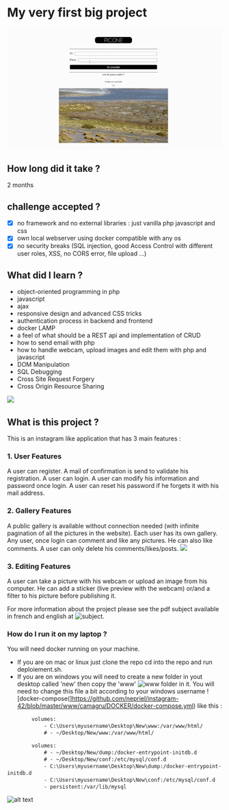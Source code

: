 # My very first big project
![](insta1.gif)
## How long did it take ?
2 months

## challenge accepted ?
- [x] no framework and no external libraries : just vanilla php javascript and css
- [x] own local webserver using docker compatible with any os
- [x] no security breaks (SQL injection,  good Access Control with different user roles, XSS, no CORS error, file upload ...)

## What did I learn ?
  * object-oriented programming in php
  * javascript
  * ajax
  * responsive design and advanced CSS tricks
  * authentication process in backend and frontend
  * docker LAMP
  * a feel of what should be a REST api and implementation of CRUD
  * how to send email with php
  * how to handle webcam, upload images and edit them with php and javascript
  * DOM Manipulation
  * SQL Debugging
  * Cross Site Request Forgery
  * Cross Origin Resource Sharing


![](insta2.gif)

## What is this project ?
This is an instagram like application that has 3 main features :
### 1. User Features
A user can register. A mail of confirmation is send to validate his registration. A user can login. A user can modify his information and password once login. A user can reset his password if he forgets it with his mail address.
### 2. Gallery Features
A public gallery is available without connection needed (with infinite pagination of all the pictures in the website). Each user has its own gallery. Any user, once login can comment and like any pictures. He can also like comments. A user can only delete his comments/likes/posts.
![](insta3.gif)
### 3. Editing Features
A user can take a picture with his webcam or upload an image from his computer. He can add a sticker (live preview with the webcam) or/and a filter to his picture before publishing it.

For more information about the project please see the pdf subject available in french and english at ![subject](https://github.com/nepriel/instagram-42/tree/master/subject "subject").

### How do I run it on my laptop ?
You will need docker running on your machine.
- If you are on mac or linux just clone the repo cd into the repo and run deploiement.sh.
- If you are on windows you will need to create a new folder in yout desktop called 'new' then copy the 'www' ![www](https://github.com/nepriel/instagram-42/tree/master/www) folder in it. You will need to change this file a bit according to your windows username ![docker-compose(]https://github.com/nepriel/instagram-42/blob/master/www/camagru/DOCKER/docker-compose.yml) like this :
```
        volumes:
            - C:\Users\myusername\Desktop\New\www:/var/www/html/
            # - ~/Desktop/New/www:/var/www/html/
```
```
        volumes:
            # - ~/Desktop/New/dump:/docker-entrypoint-initdb.d
            # - ~/Desktop/New/conf:/etc/mysql/conf.d
            - C:\Users\myusername\Desktop\New\dump:/docker-entrypoint-initdb.d
            - C:\Users\myusername\Desktop\New\conf:/etc/mysql/conf.d
            - persistent:/var/lib/mysql
```
![alt text](https://github.com/nepriel/instagram-42/blob/master/hello.PNG "result of evaluation of project")
